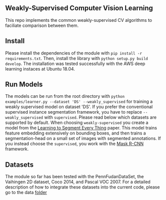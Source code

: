 Weakly-Supervised Computer Vision Learning
--------------------------------------------


This repo implements the common weakly-supervised CV algorithms to faciliate
comparison between them.


Install
-------
Please install the dependencies of the module with `pip install -r
requirements.txt`. Then, install the library with
`python setup.py build develop`. The installation was tested successfully
with the AWS deep learning instaces at Ubuntu 18.04.


Run Models
----------
The models can be run from the root directory with
`python examples/learner.py --dataset 'DS' --weakly_supervised` for training a weakly supervised model on dataset 'DS'. If you prefer the conventional supervised instance segmentation framework, you have to replace `--weakly_supervised` with `supervised`. Please read below which datasets are supported by default. When choosing `weakly-supervised` you create a model from the [Learning to Segment Every Thing](https://arxiv.org/abs/1703.06870) paper. This model trains feature embedding extensively on bounding boxes, and then trains a segmentation-head on a small set of images with segmented annotations.   If you instead choose the `supervised`, you work with the [Mask
R-CNN](https://arxiv.org/abs/1703.06870) framework. 

Datasets
--------
The module so far has been tested with the PennFudanDataSet, the Vaihingen
2D dataset, Coco 2014, and Pascal VOC 2007. For a detailed description of how to integrate these datasets
into the current code, please go to the data [folder](./data/README.md)


